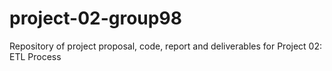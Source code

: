 # project-02-group98
Repository of project proposal, code, report and deliverables for Project 02: ETL Process
